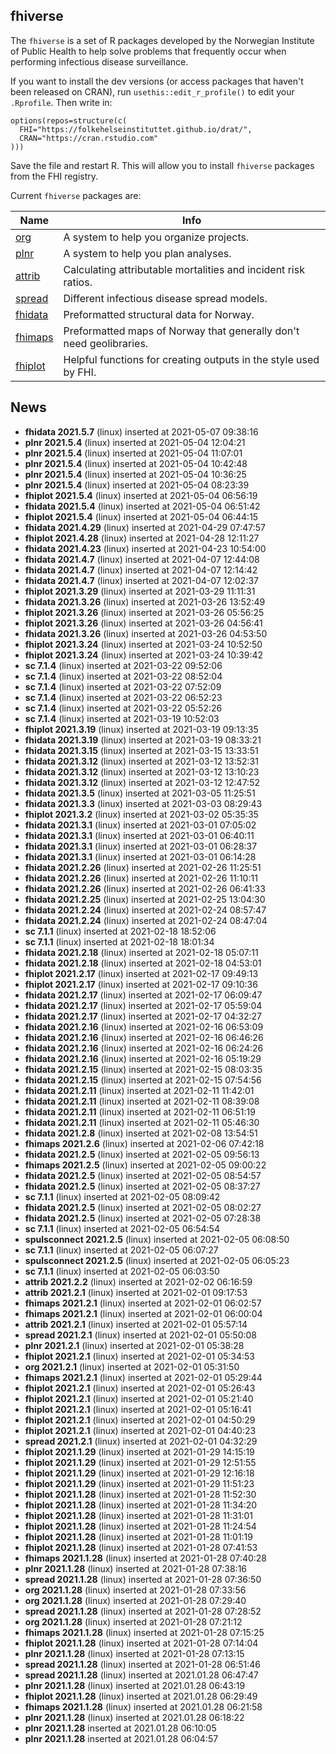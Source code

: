 ## fhiverse

The `fhiverse` is a set of R packages developed by the Norwegian Institute of Public Health to help solve problems that frequently occur when performing infectious disease surveillance.

If you want to install the dev versions (or access packages that haven't been released on CRAN), run `usethis::edit_r_profile()` to edit your `.Rprofile`. Then write in:

```
options(repos=structure(c(
  FHI="https://folkehelseinstituttet.github.io/drat/",
  CRAN="https://cran.rstudio.com"
)))
```

Save the file and restart R. This will allow you to install `fhiverse` packages from the FHI registry.

Current `fhiverse` packages are:

| Name    	| Info                                                             	|
|---------	|------------------------------------------------------------------	|
| [org](https://folkehelseinstituttet.github.io/org)         	| A system to help you organize projects.  |
| [plnr](https://folkehelseinstituttet.github.io/plnr)    	  | A system to help you plan analyses.  |
| [attrib](https://folkehelseinstituttet.github.io/attrib)  	| Calculating attributable mortalities and incident risk ratios.  |
| [spread](https://folkehelseinstituttet.github.io/spread)  	| Different infectious disease spread models.  |
| [fhidata](https://folkehelseinstituttet.github.io/fhidata) 	| Preformatted structural data for Norway.  |
| [fhimaps](https://folkehelseinstituttet.github.io/fhimaps) 	| Preformatted maps of Norway that generally don't need geolibraries.  |
| [fhiplot](https://folkehelseinstituttet.github.io/fhiplot) 	| Helpful functions for creating outputs in the style used by FHI.  |

## News
- **fhidata 2021.5.7** (linux) inserted at 2021-05-07 09:38:16
- **plnr 2021.5.4** (linux) inserted at 2021-05-04 12:04:21
- **plnr 2021.5.4** (linux) inserted at 2021-05-04 11:07:01
- **plnr 2021.5.4** (linux) inserted at 2021-05-04 10:42:48
- **plnr 2021.5.4** (linux) inserted at 2021-05-04 10:36:25
- **plnr 2021.5.4** (linux) inserted at 2021-05-04 08:23:39
- **fhiplot 2021.5.4** (linux) inserted at 2021-05-04 06:56:19
- **fhidata 2021.5.4** (linux) inserted at 2021-05-04 06:51:42
- **fhiplot 2021.5.4** (linux) inserted at 2021-05-04 06:44:15
- **fhidata 2021.4.29** (linux) inserted at 2021-04-29 07:47:57
- **fhiplot 2021.4.28** (linux) inserted at 2021-04-28 12:11:27
- **fhidata 2021.4.23** (linux) inserted at 2021-04-23 10:54:00
- **fhidata 2021.4.7** (linux) inserted at 2021-04-07 12:44:08
- **fhidata 2021.4.7** (linux) inserted at 2021-04-07 12:14:42
- **fhidata 2021.4.7** (linux) inserted at 2021-04-07 12:02:37
- **fhiplot 2021.3.29** (linux) inserted at 2021-03-29 11:11:31
- **fhidata 2021.3.26** (linux) inserted at 2021-03-26 13:52:49
- **fhiplot 2021.3.26** (linux) inserted at 2021-03-26 05:56:25
- **fhiplot 2021.3.26** (linux) inserted at 2021-03-26 04:56:41
- **fhidata 2021.3.26** (linux) inserted at 2021-03-26 04:53:50
- **fhiplot 2021.3.24** (linux) inserted at 2021-03-24 10:52:50
- **fhiplot 2021.3.24** (linux) inserted at 2021-03-24 10:39:42
- **sc 7.1.4** (linux) inserted at 2021-03-22 09:52:06
- **sc 7.1.4** (linux) inserted at 2021-03-22 08:52:04
- **sc 7.1.4** (linux) inserted at 2021-03-22 07:52:09
- **sc 7.1.4** (linux) inserted at 2021-03-22 06:52:23
- **sc 7.1.4** (linux) inserted at 2021-03-22 05:52:26
- **sc 7.1.4** (linux) inserted at 2021-03-19 10:52:03
- **fhiplot 2021.3.19** (linux) inserted at 2021-03-19 09:13:35
- **fhidata 2021.3.19** (linux) inserted at 2021-03-19 08:33:21
- **fhidata 2021.3.15** (linux) inserted at 2021-03-15 13:33:51
- **fhidata 2021.3.12** (linux) inserted at 2021-03-12 13:52:31
- **fhidata 2021.3.12** (linux) inserted at 2021-03-12 13:10:23
- **fhidata 2021.3.12** (linux) inserted at 2021-03-12 12:47:52
- **fhidata 2021.3.5** (linux) inserted at 2021-03-05 11:25:51
- **fhidata 2021.3.3** (linux) inserted at 2021-03-03 08:29:43
- **fhiplot 2021.3.2** (linux) inserted at 2021-03-02 05:35:35
- **fhidata 2021.3.1** (linux) inserted at 2021-03-01 07:05:02
- **fhidata 2021.3.1** (linux) inserted at 2021-03-01 06:40:11
- **fhidata 2021.3.1** (linux) inserted at 2021-03-01 06:28:37
- **fhidata 2021.3.1** (linux) inserted at 2021-03-01 06:14:28
- **fhidata 2021.2.26** (linux) inserted at 2021-02-26 11:25:51
- **fhidata 2021.2.26** (linux) inserted at 2021-02-26 11:10:11
- **fhidata 2021.2.26** (linux) inserted at 2021-02-26 06:41:33
- **fhidata 2021.2.25** (linux) inserted at 2021-02-25 13:04:30
- **fhidata 2021.2.24** (linux) inserted at 2021-02-24 08:57:47
- **fhidata 2021.2.24** (linux) inserted at 2021-02-24 08:47:04
- **sc 7.1.1** (linux) inserted at 2021-02-18 18:52:06
- **sc 7.1.1** (linux) inserted at 2021-02-18 18:01:34
- **fhidata 2021.2.18** (linux) inserted at 2021-02-18 05:07:11
- **fhidata 2021.2.18** (linux) inserted at 2021-02-18 04:53:01
- **fhiplot 2021.2.17** (linux) inserted at 2021-02-17 09:49:13
- **fhiplot 2021.2.17** (linux) inserted at 2021-02-17 09:10:36
- **fhidata 2021.2.17** (linux) inserted at 2021-02-17 06:09:47
- **fhidata 2021.2.17** (linux) inserted at 2021-02-17 05:59:04
- **fhidata 2021.2.17** (linux) inserted at 2021-02-17 04:32:27
- **fhidata 2021.2.16** (linux) inserted at 2021-02-16 06:53:09
- **fhidata 2021.2.16** (linux) inserted at 2021-02-16 06:46:26
- **fhidata 2021.2.16** (linux) inserted at 2021-02-16 06:24:26
- **fhidata 2021.2.16** (linux) inserted at 2021-02-16 05:19:29
- **fhidata 2021.2.15** (linux) inserted at 2021-02-15 08:03:35
- **fhidata 2021.2.15** (linux) inserted at 2021-02-15 07:54:56
- **fhidata 2021.2.11** (linux) inserted at 2021-02-11 11:42:01
- **fhidata 2021.2.11** (linux) inserted at 2021-02-11 08:39:08
- **fhidata 2021.2.11** (linux) inserted at 2021-02-11 06:51:19
- **fhidata 2021.2.11** (linux) inserted at 2021-02-11 05:46:30
- **fhidata 2021.2.8** (linux) inserted at 2021-02-08 13:54:51
- **fhimaps 2021.2.6** (linux) inserted at 2021-02-06 07:42:18
- **fhidata 2021.2.5** (linux) inserted at 2021-02-05 09:56:13
- **fhimaps 2021.2.5** (linux) inserted at 2021-02-05 09:00:22
- **fhidata 2021.2.5** (linux) inserted at 2021-02-05 08:54:57
- **fhidata 2021.2.5** (linux) inserted at 2021-02-05 08:37:27
- **sc 7.1.1** (linux) inserted at 2021-02-05 08:09:42
- **fhidata 2021.2.5** (linux) inserted at 2021-02-05 08:02:27
- **fhidata 2021.2.5** (linux) inserted at 2021-02-05 07:28:38
- **sc 7.1.1** (linux) inserted at 2021-02-05 06:54:54
- **spulsconnect 2021.2.5** (linux) inserted at 2021-02-05 06:08:50
- **sc 7.1.1** (linux) inserted at 2021-02-05 06:07:27
- **spulsconnect 2021.2.5** (linux) inserted at 2021-02-05 06:05:23
- **sc 7.1.1** (linux) inserted at 2021-02-05 06:03:50
- **attrib 2021.2.2** (linux) inserted at 2021-02-02 06:16:59
- **attrib 2021.2.1** (linux) inserted at 2021-02-01 09:17:53
- **fhimaps 2021.2.1** (linux) inserted at 2021-02-01 06:02:57
- **fhimaps 2021.2.1** (linux) inserted at 2021-02-01 06:00:04
- **attrib 2021.2.1** (linux) inserted at 2021-02-01 05:57:14
- **spread 2021.2.1** (linux) inserted at 2021-02-01 05:50:08
- **plnr 2021.2.1** (linux) inserted at 2021-02-01 05:38:28
- **fhiplot 2021.2.1** (linux) inserted at 2021-02-01 05:34:53
- **org 2021.2.1** (linux) inserted at 2021-02-01 05:31:50
- **fhimaps 2021.2.1** (linux) inserted at 2021-02-01 05:29:44
- **fhiplot 2021.2.1** (linux) inserted at 2021-02-01 05:26:43
- **fhiplot 2021.2.1** (linux) inserted at 2021-02-01 05:21:40
- **fhiplot 2021.2.1** (linux) inserted at 2021-02-01 05:16:41
- **fhiplot 2021.2.1** (linux) inserted at 2021-02-01 04:50:29
- **fhiplot 2021.2.1** (linux) inserted at 2021-02-01 04:40:23
- **spread 2021.2.1** (linux) inserted at 2021-02-01 04:32:29
- **fhiplot 2021.1.29** (linux) inserted at 2021-01-29 14:15:19
- **fhiplot 2021.1.29** (linux) inserted at 2021-01-29 12:51:55
- **fhiplot 2021.1.29** (linux) inserted at 2021-01-29 12:16:18
- **fhiplot 2021.1.29** (linux) inserted at 2021-01-29 11:51:23
- **fhiplot 2021.1.28** (linux) inserted at 2021-01-28 11:52:30
- **fhiplot 2021.1.28** (linux) inserted at 2021-01-28 11:34:20
- **fhiplot 2021.1.28** (linux) inserted at 2021-01-28 11:31:01
- **fhiplot 2021.1.28** (linux) inserted at 2021-01-28 11:24:54
- **fhiplot 2021.1.28** (linux) inserted at 2021-01-28 11:01:19
- **fhiplot 2021.1.28** (linux) inserted at 2021-01-28 07:41:53
- **fhimaps 2021.1.28** (linux) inserted at 2021-01-28 07:40:28
- **plnr 2021.1.28** (linux) inserted at 2021-01-28 07:38:16
- **spread 2021.1.28** (linux) inserted at 2021-01-28 07:36:50
- **org 2021.1.28** (linux) inserted at 2021-01-28 07:33:56
- **org 2021.1.28** (linux) inserted at 2021-01-28 07:29:40
- **spread 2021.1.28** (linux) inserted at 2021-01-28 07:28:52
- **org 2021.1.28** (linux) inserted at 2021-01-28 07:21:12
- **fhimaps 2021.1.28** (linux) inserted at 2021-01-28 07:15:25
- **fhiplot 2021.1.28** (linux) inserted at 2021-01-28 07:14:04
- **plnr 2021.1.28** (linux) inserted at 2021-01-28 07:13:15
- **spread 2021.1.28** (linux) inserted at 2021-01-28 06:51:46
- **spread 2021.1.28** (linux) inserted at 2021.01.28 06:47:47
- **plnr 2021.1.28** (linux) inserted at 2021.01.28 06:43:19
- **fhiplot 2021.1.28** (linux) inserted at 2021.01.28 06:29:49
- **fhimaps 2021.1.28** (linux) inserted at 2021.01.28 06:21:58
- **plnr 2021.1.28** (linux) inserted at 2021.01.28 06:18:22
- **plnr 2021.1.28** inserted at 2021.01.28 06:10:05
- **plnr 2021.1.28** inserted at 2021.01.28 06:04:57
